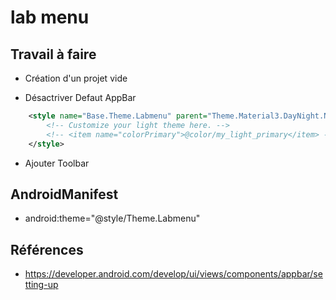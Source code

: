 # lab menu

## Travail à faire 

- Création d'un projet vide 

- Désactriver Defaut AppBar
````xml
    <style name="Base.Theme.Labmenu" parent="Theme.Material3.DayNight.NoActionBar">
        <!-- Customize your light theme here. -->
        <!-- <item name="colorPrimary">@color/my_light_primary</item> -->
    </style>
````
- Ajouter Toolbar

## AndroidManifest 
- android:theme="@style/Theme.Labmenu"

## Références 
- https://developer.android.com/develop/ui/views/components/appbar/setting-up